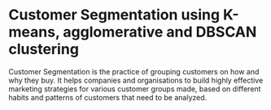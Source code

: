 # Customer Segmentation using K-means, agglomerative and DBSCAN clustering
Customer Segmentation is the practice of grouping customers on how and why they buy. It helps companies and organisations to build highly effective marketing strategies for various customer groups made, based on different habits and patterns of customers that need to be analyzed. 
